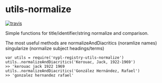 # utils-normalize
[![travis](https://travis-ci.org/nypl-registry/utils-normalize.svg)](https://travis-ci.org/nypl-registry/utils-normalize/)

Simple functions for title/identifier/string normalize and comparison.

The most useful methods are normalizeAndDiacritics (noramlize names) singularize (normalize subject headings/terms)

```
var utils = require('nypl-registry-utils-normalize')
utils..normalizeAndDiacritics('Kerouac, Jack, 1922-1969')
>> 'kerouac jack 1922 1969
utils..normalizeAndDiacritics('González Hernández, Rafael')
>> 'gonzalez hernandez rafael'
```



